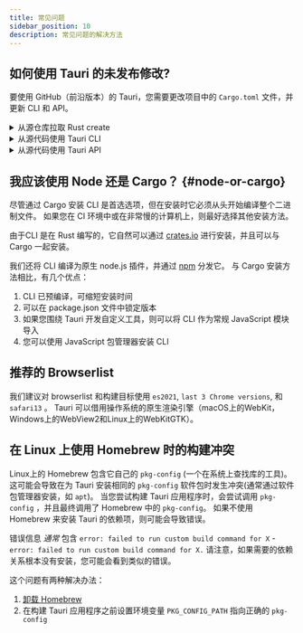 ```yaml
---
title: 常见问题
sidebar_position: 10
description: 常见问题的解决方法
---
```


## 如何使用 Tauri 的未发布修改?

要使用 GitHub（前沿版本）的 Tauri，您需要更改项目中的 `Cargo.toml` 文件，并更新 CLI 和 API。

<details>
  <summary>从源仓库拉取 Rust create</summary>

将此附加到您的 `Cargo.toml` 文件：

```toml title=Cargo.toml
[patch.crates-io]
tauri = { git = "https://github.com/tauri-apps/tauri", branch = "dev" }
tauri-build = { git = "https://github.com/tauri-apps/tauri", branch = "dev" }
```

这将强制所有依赖使用 `tauri` 和 `tauri-build` 时从 Git 拉取 ，而不是 create.io。

</details>

<details>
  <summary>从源代码使用 Tauri CLI</summary>

如果您使用的是 Cargo CLI，则可以直接从 GitHub 安装它：

```shell
cargo install --git https://github.com/tauri-apps/tauri --branch dev tauri-cli
```

如果使用的是 `@tauri-apps/cli` 软件包，则需要克隆存储库并生成它：

```shell
git clone https://github.com/tauri-apps/tauri
git checout dev
cd tauri/tooling/cli/node
yarn
yarn building
```

要使用它，请直接使用 node 运行：

```shell
node /path/to/tauri/tooling/cli/node/tauri.js dev
node /path/to/tauri/tooling/cli/node/tauri.js building
```

或者，您可以直接使用 Cargo 运行您的应用：

```shell
cd src-tauri
cargo run --no-default-features # instead of tauri dev
cargo build # instead of tauri build - won't bundle your app though
```

</details>

<details>
  <summary>从源代码使用 Tauri API</summary>

建议在 GitHub 使用 Tauri crate 时也使用 Tauri API 包（尽管可能不需要）。 若要从源代码生成它，请运行以下脚本：

```shell
git clone https://github.com/tauri-apps/tauri
git checkout dev
cd tauri/tooling/api
yarn
yarn build
```

现在您可以使用 yarn 链接它：

```shell
cd dist
yarn link
cd /path/to/your/project
yarn link @tauri-apps/api
```

或者您可以更改您的 package.json 直接指向dist 文件夹：

```json title=package.json
{
  "dependencies": {
    "@tauri-apps/api": "/path/to/tauri/tooling/api/dist"
  }
}
```

</details>

## 我应该使用 Node 还是 Cargo？ {#node-or-cargo}

尽管通过 Cargo 安装 CLI 是首选选项，但在安装时它必须从头开始编译整个二进制文件。 如果您在 CI 环境中或在非常慢的计算机上，则最好选择其他安装方法。

由于CLI 是在 Rust 编写的，它自然可以通过 [crates.io][] 进行安装，并且可以与 Cargo 一起安装。

我们还将 CLI 编译为原生 node.js 插件，并通过 [npm][] 分发它。 与 Cargo 安装方法相比，有几个优点：

1. CLI 已预编译，可缩短安装时间
2. 可以在 package.json 文件中锁定版本
3. 如果您围绕 Tauri 开发自定义工具，则可以将 CLI 作为常规 JavaScript 模块导入
4. 您可以使用 JavaScript 包管理器安装 CLI

## 推荐的 Browserlist

我们建议对 browserlist 和构建目标使用 `es2021`, `last 3 Chrome versions`, 和 `safari13` 。 Tauri 可以借用操作系统的原生渲染引擎（macOS上的WebKit，Windows上的WebView2和Linux上的WebKitGTK）。

## 在 Linux 上使用 Homebrew 时的构建冲突

Linux上的 Homebrew 包含它自己的 `pkg-config` (一个在系统上查找库的工具)。 这可能会导致在为 Tauri 安装相同的 `pkg-config` 软件包时发生冲突(通常通过软件包管理器安装，如 `apt`)。 当您尝试构建 Tauri 应用程序时，会尝试调用 `pkg-config` ，并且最终调用了 Homebrew 中的 `pkg-config`。 如果不使用 Homebrew 来安装 Tauri 的依赖项，则可能会导致错误。

错误信息 _通常_ 包含 `error: failed to run custom build command for X` - `error: failed to run custom build command for X.` 请注意，如果需要的依赖关系根本没有安装，您可能会看到类似的错误。

这个问题有两种解决办法：

1. [卸载 Homebrew][]
2. 在构建 Tauri 应用程序之前设置环境变量 `PKG_CONFIG_PATH` 指向正确的 `pkg-config`

[crates.io]: https://crates.io/crates/tauri-cli
[npm]: https://www.npmjs.com/package/@tauri-apps/cli
[卸载 Homebrew]: https://docs.brew.sh/FAQ#how-do-i-uninstall-homebrew
